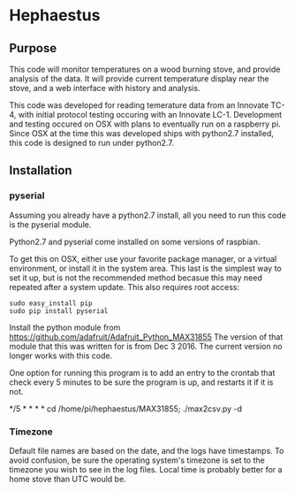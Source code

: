Hephaestus
==========

Purpose
-------

This code will monitor temperatures on a wood burning stove, and provide
analysis of the data. It will provide current temperature display near the
stove, and a web interface with history and analysis.

This code was developed for reading temerature data from an Innovate TC-4,
with initial protocol testing occuring with an Innovate LC-1. Development and
testing occured on OSX with plans to eventually run on a raspberry pi. Since OSX
at the time this was developed ships with python2.7 installed, this code is
designed to run under python2.7.

Installation
------------

### pyserial

Assuming you already have a python2.7 install, all you need to run this code is
the pyserial module.

Python2.7 and pyserial come installed on some versions of raspbian.

To get this on OSX, either use your favorite package
manager, or a virtual environment, or install it in the system area. This last
is the simplest way to set it up, but is not the recommended method becasue this
may need repeated after a system update. This also requires root access:

~~~~
sudo easy_install pip
sudo pip install pyserial
~~~~

Install the python module from https://github.com/adafruit/Adafruit_Python_MAX31855
The version of that module that this was written for is from Dec 3 2016.
The current version no longer works with this code.

One option for running this program is to add an entry to the crontab
that check every 5 minutes to be sure the program is up, and restarts
it if it is not.

*/5 * * * * cd /home/pi/hephaestus/MAX31855; ./max2csv.py -d

### Timezone

Default file names are based on the date, and the logs have timestamps. To avoid
confusion, be sure the operating system's timezone is set to the timezone you
wish to see in the log files. Local time is probably better for a home stove
than UTC would be.
